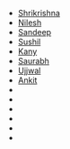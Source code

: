 * [Shrikrishna](https://docs.google.com/document/d/13XtTEC5VYwLnuHnRiAU1YcZ9CHOhSYD0qJ4VnPPp4_c/edit)
* [Nilesh](https://docs.google.com/document/d/1XUJKc37KisiAA-NMVbSrTMOiqf1RFlpIzF-v94O6XcM/edit)
* [Sandeep](https://docs.google.com/document/d/10-Bjl-HUjqkL4qdi5Y7lCJnMTyJXSnmMKCg7a9WnM2s/edit)
* [Sushil](https://docs.google.com/document/d/1qIVk9Y42WHjiD5H2DdM4kwHp7_YVZlNjVzjRXhe7aH8/edit)
* [Kany](https://docs.google.com/document/d/1SHXi8BJlOu-W4BjZl7F5YsoQ5-4bJDI53fFvk5OW-2E/edit)
* [Saurabh](https://lab.civicrm.org/community/gsoc/-/issues/2)
* [Ujjwal](https://github.com/ujjwalagrawal17/GSoC-Project-2018/blob/master/GSoC-Proposal.pdf)
* [Ankit](https://github.com/aniket-agarwal1999/GSoC-2018-Proposal/blob/master/Google%20Summer%20of%20Code%20Proposal.pdf)
* []()
* []()
* []()
* []()
* []()
* []()
